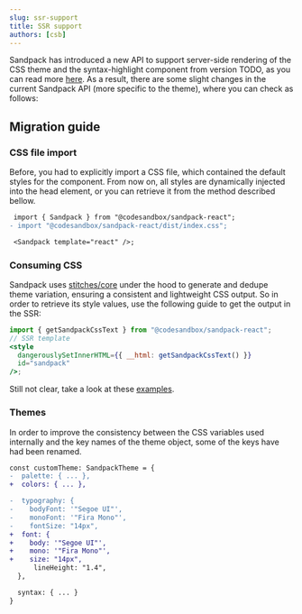 ```yaml
---
slug: ssr-support
title: SSR support
authors: [csb]
---
```


Sandpack has introduced a new API to support server-side rendering of the CSS theme and the syntax-highlight component from version TODO, as you can read more [here](/getting-started/ssr). As a result, there are some slight changes in the current Sandpack API (more specific to the theme), where you can check as follows:

## Migration guide

### CSS file import

Before, you had to explicitly import a CSS file, which contained the default styles for the component. From now on, all styles are dynamically injected into the head element, or you can retrieve it from the method described bellow.

```diff
 import { Sandpack } from "@codesandbox/sandpack-react";
- import "@codesandbox/sandpack-react/dist/index.css";

 <Sandpack template="react" />;
```

### Consuming CSS

Sandpack uses [stitches/core](https://stitches.dev/) under the hood to generate and dedupe theme variation, ensuring a consistent and lightweight CSS output. So in order to retrieve its style values, use the following guide to get the output in the SSR:

```jsx
import { getSandpackCssText } from "@codesandbox/sandpack-react";
// SSR template
<style
  dangerouslySetInnerHTML={{ __html: getSandpackCssText() }}
  id="sandpack"
/>;
```

Still not clear, take a look at these [examples](https://github.com/codesandbox/sandpack/tree/main/examples).

### Themes

In order to improve the consistency between the CSS variables used internally and the key names of the theme object, some of the keys have had been renamed.

```diff
const customTheme: SandpackTheme = {
-  palette: { ... },
+  colors: { ... },

-  typography: {
-    bodyFont: '"Segoe UI"',
-    monoFont: '"Fira Mono"',
-    fontSize: "14px",
+  font: {
+    body: '"Segoe UI"',
+    mono: '"Fira Mono"',
+    size: "14px",
      lineHeight: "1.4",
  },

  syntax: { ... }
}
```

